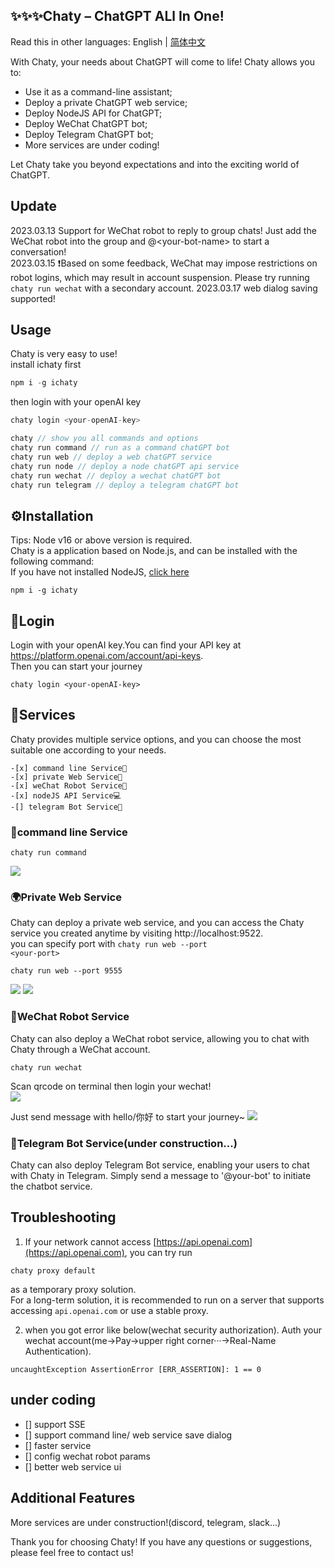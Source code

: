 ## ✨✨✨Chaty – ChatGPT ALl In One!

Read this in other languages: English | [简体中文](./README.zh-CN.md)

With Chaty, your needs about ChatGPT will come to life! Chaty allows you to:

- Use it as a command-line assistant;
- Deploy a private ChatGPT web service;
- Deploy NodeJS API for ChatGPT;
- Deploy WeChat ChatGPT bot;
- Deploy Telegram ChatGPT bot;  
- More services are under coding!

Let Chaty take you beyond expectations and into the exciting world of ChatGPT.
## Update
2023.03.13 Support for WeChat robot to reply to group chats! Just add the WeChat robot into the group and @\<your-bot-name\> to start a conversation!  
2023.03.15 ❗️Based on some feedback, WeChat may impose restrictions on robot logins, which may result in account suspension. Please try running <code>chaty run wechat</code> with a secondary account.
2023.03.17 web dialog saving supported!

## Usage
Chaty is very easy to use!  
install ichaty first  
```javascript
npm i -g ichaty
```
then login with your openAI key  
```javascript
chaty login <your-openAI-key>
```
```javascript
chaty // show you all commands and options  
chaty run command // run as a command chatGPT bot
chaty run web // deploy a web chatGPT service
chaty run node // deploy a node chatGPT api service
chaty run wechat // deploy a wechat chatGPT bot
chaty run telegram // deploy a telegram chatGPT bot
```

## ⚙️Installation

Tips: Node v16 or above version is required.  
Chaty is a application based on Node.js, and can be installed with the following command:  
If you have not installed NodeJS, [click here](https://nodejs.org/)  

```
npm i -g ichaty
```
## 🔑Login

Login with your openAI key.You can find your API key at https://platform.openai.com/account/api-keys.  
Then you can start your journey
```
chaty login <your-openAI-key>
```

## 🚀Services

Chaty provides multiple service options, and you can choose the most suitable one according to your needs.
```
-[x] command line Service📁   
-[x] private Web Service🚀  
-[x] weChat Robot Service💬   
-[x] nodeJS API Service💻 
-[] telegram Bot Service🤖  
```

### 📁command line Service   
```
chaty run command
```
![](./assets/images/command.jpg)
### 🌍Private Web Service

Chaty can deploy a private web service, and you can access the Chaty service you created anytime by visiting http://localhost:9522.  
you can specify port with <code>chaty run web --port \<your-port\></code>  
```
chaty run web --port 9555
```
![](./assets/images/web.jpg)
![](./assets/images/web2.jpg)

### 💬WeChat Robot Service

Chaty can also deploy a WeChat robot service, allowing you to chat with Chaty through a WeChat account.  
```
chaty run wechat
```
Scan qrcode on terminal then login your wechat!  
![](./assets/images/wechat.jpg)

Just send message with hello/你好 to start your journey~
![](./assets/images/wechat2.png)

### 🤖Telegram Bot Service(under construction...)

Chaty can also deploy Telegram Bot service, enabling your users to chat with Chaty in Telegram. Simply send a message to '@your-bot' to initiate the chatbot service.

## Troubleshooting  
1. If your network cannot access [https://api.openai.com](https://api.openai.com), you can try run  
```
chaty proxy default
```
as a temporary proxy solution.  
For a long-term solution, it is recommended to run on a server that supports accessing <code>api.openai.com</code> or use a stable proxy.

2. when you got error like below(wechat security authorization). Auth your wechat account(me->Pay->upper right corner···->Real-Name Authentication).
```
uncaughtException AssertionError [ERR_ASSERTION]: 1 == 0
```
## under coding

- [] support SSE
- [] support command line/ web service save dialog
- [] faster service
- [] config wechat robot params
- [] better web service ui
## Additional Features

More services are under construction!(discord, telegram, slack...)

Thank you for choosing Chaty! If you have any questions or suggestions, please feel free to contact us!